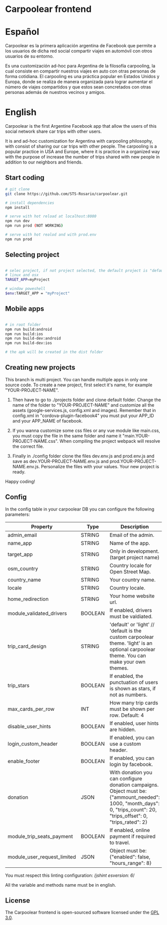 # Carpoolear frontend

# Español

Carpoolear es la primera aplicación argentina de Facebook que permite a los usuarios de dicha red social compartir viajes en automóvil con otros usuarios de su entorno.

Es una customización ad-hoc para Argentina de la filosofía carpooling, la cual consiste en compartir nuestros viajes en auto con otras personas de forma cotidiana. El carpooling es una práctica popular en Estados Unidos y Europa, donde se realiza de manera organizada para lograr aumentar el número de viajes compartidos y que estos sean concretados con otras personas además de nuestros vecinos y amigos.

# English

Carpoolear is the first Argentine Facebook app that allow the users of this social network share car trips with other users.

It is and ad-hoc customization for Argentina with carpooling philosophy, with consist of sharing our car trips with other people. The carpooling is a popular practice in USA and Europe, where it is practice in a organized way with the purpose of increase the number of trips shared with new people in addition to our neighbors and friends.

## Start coding

``` bash
# git clone
git clone https://github.com/STS-Rosario/carpoolear.git

# install dependencies
npm install

# serve with hot reload at localhost:8080
npm run dev
npm run prod (NOT WORKING)

# serve with hot realod and with prod.env
npm run prod

```

## Selecting project

``` bash

# selec project, if not project selected, the default project is "default"
# linux and osx
TARGET_APP=myProject

# window poweshell
$env:TARGET_APP = "myProject"

```

## Mobile apps


``` bash

# in root folder
npm run build:android
npm run build:ios
npm run build-dev:android
npm run build-dev:ios

# the apk will be created in the dist folder

```

## Creating new projects

This branch is multi project. You can handle multiple apps in only one source code. To create a new project, first select it's name, for example "YOUR-PROJECT-NAME".

1. Then have to go to ./projects folder and clone default folder. Change the name of the folder to "YOUR-PROJECT-NAME" and customize all the assets (google-services.js, config.xml and images). Remember that in config.xml in "cordova-plugin-facebook4" you must put your APP_ID  and your APP_NAME of facebook.

2. If you wanna customize some css files or any vue module like main.css, you must copy the file in the same folder and name it "main.YOUR-PROJECT-NAME.css". When compiling the project webpack will resolve the correct file.

3. Finally in ./config folder clone the files dev.env.js and prod.env.js and save as dev.YOUR-PROJECT-NAME.env.js and prod.YOUR-PROJECT-NAME.env.js. Personalize the files with your values. Your new project is ready.

Happy coding!

## Config

In the config table in your carpoolear DB you can configure the following parameters:

| Property                    | Type    | Description                                                                                                                                                           |
|-----------------------------|---------|-----------------------------------------------------------------------------------------------------------------------------------------------------------------------|
| admin_email                 | STRING  | Email of the admin.                                                                                                                                                   |
| name_app                    | STRING  | Name of the app.                                                                                                                                                      |
| target_app                  | STRING  | Only in development. (target project name)                                                                                                                            |
| osm_country                 | STRING  | Country locale for Open Street Map.                                                                                                                                   |
| country_name                | STRING  | Your country name.                                                                                                                                                    |
| locale                      | STRING  | Country locale.                                                                                                                                                       |
| home_redirection            | STRING  | Your home website url.                                                                                                                                                |
| module_validated_drivers    | BOOLEAN | If enabled, drivers must be valdiated.                                                                                                                                |
| trip_card_design            | STRING  | 'default' or 'light' // 'default is the custom carpoolear theme. 'light' is an optional carpoolear theme. You can make your own themes.                               |
| trip_stars                  | BOOLEAN | If enabled, the punctuation of users is shown as stars, if not as numbers.                                                                                            |
| max_cards_per_row           | INT     | How many trip cards must be shown per row. Default: 4                                                                                                                 |
| disable_user_hints          | BOOLEAN | If enabled, user hints are hidden.                                                                                                                                    |
| login_custom_header         | BOOLEAN | If enabled, you can use a custom header.                                                                                                                              |
| enable_footer               | BOOLEAN | If enabled, you can login by facebook.                                                                                                                                |
| donation                    | JSON    | With donation you can configure donation campaigns. Object must be: {"ammount_needed": 1000, "month_days": 0, "trips_count": 20, "trips_offset": 0, "trips_rated": 2} |
| module_trip_seats_payment   | BOOLEAN | If enabled, online payment if required to travel.                                                                                                                     |
| module_user_request_limited | JSON    | Object must be: {"enabled": false, "hours_range": 8}     
You must respect this linting configuration: /*jshint esversion: 6*/

All the variable and methods name must be in english.


## License

The Carpoolear frontend is open-sourced software licensed under the [GPL 3.0](https://github.com/STS-Rosario/carpoolear_backend/blob/master/LICENSE).
